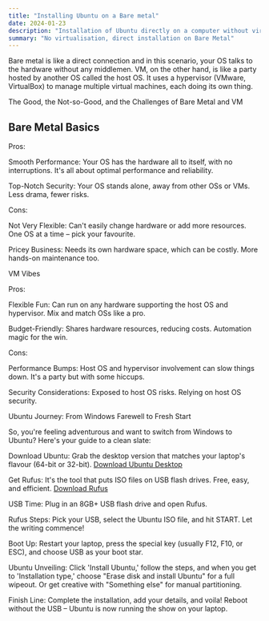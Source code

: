 ```yaml
---
title: "Installing Ubuntu on a Bare metal"
date: 2024-01-23
description: "Installation of Ubuntu directly on a computer without virtualisation"
summary: "No virtualisation, direct installation on Bare Metal"
---
```


Bare metal is like a direct connection and in this scenario, your OS talks to the hardware without any middlemen. VM, on the other hand, is like a party hosted by another OS called the host OS. It uses a hypervisor (VMware, VirtualBox) to manage multiple virtual machines, each doing its own thing.

The Good, the Not-so-Good, and the Challenges of Bare Metal and VM

## Bare Metal Basics

Pros:

Smooth Performance: Your OS has the hardware all to itself, with no interruptions. It's all about optimal performance and reliability.

Top-Notch Security: Your OS stands alone, away from other OSs or VMs. Less drama, fewer risks.

Cons:

Not Very Flexible: Can't easily change hardware or add more resources. One OS at a time – pick your favourite.

Pricey Business: Needs its own hardware space, which can be costly. More hands-on maintenance too.

VM Vibes

Pros:

Flexible Fun: Can run on any hardware supporting the host OS and hypervisor. Mix and match OSs like a pro.

Budget-Friendly: Shares hardware resources, reducing costs. Automation magic for the win.

Cons:

Performance Bumps: Host OS and hypervisor involvement can slow things down. It's a party but with some hiccups.

Security Considerations: Exposed to host OS risks. Relying on host OS security.

Ubuntu Journey: From Windows Farewell to Fresh Start

So, you're feeling adventurous and want to switch from Windows to Ubuntu? Here's your guide to a clean slate:

Download Ubuntu: Grab the desktop version that matches your laptop's flavour (64-bit or 32-bit). [Download Ubuntu Desktop](https://ubuntu.com/download/desktop/thank-you?version=22.04.3&architecture=amd64)

Get Rufus: It's the tool that puts ISO files on USB flash drives. Free, easy, and efficient. [Download Rufus](https://rufus.ie)

USB Time: Plug in an 8GB+ USB flash drive and open Rufus.

Rufus Steps: Pick your USB, select the Ubuntu ISO file, and hit START. Let the writing commence!

Boot Up: Restart your laptop, press the special key (usually F12, F10, or ESC), and choose USB as your boot star.

Ubuntu Unveiling: Click 'Install Ubuntu,' follow the steps, and when you get to 'Installation type,' choose "Erase disk and install Ubuntu" for a full wipeout. Or get creative with "Something else" for manual partitioning.

Finish Line: Complete the installation, add your details, and voila! Reboot without the USB – Ubuntu is now running the show on your laptop.

